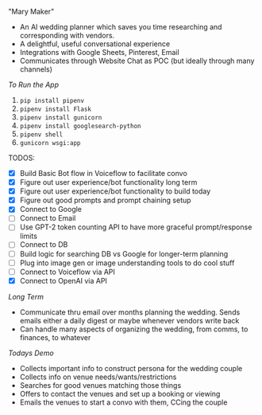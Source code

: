 "Mary Maker" 

- An AI wedding planner which saves you time researching and corresponding with vendors. 
- A delightful, useful conversational experience 
- Integrations with Google Sheets, Pinterest, Email
- Communicates through Website Chat as POC (but ideally through many channels)

*To Run the App*

1. `pip install pipenv`
2. `pipenv install Flask`
3. `pipenv install gunicorn`
4. `pipenv install googlesearch-python`
5. `pipenv shell`
5. `gunicorn wsgi:app`

TODOS:

- [x] Build Basic Bot flow in Voiceflow to facilitate convo
- [x] Figure out user experience/bot functionality long term
- [x] Figure out user experience/bot functionality to build today
- [x] Figure out good prompts and prompt chaining setup
- [x] Connect to Google
- [ ] Connect to Email
- [ ] Use GPT-2 token counting API to have more graceful prompt/response limits
- [ ] Connect to DB
- [ ] Build logic for searching DB vs Google for longer-term planning
- [ ] Plug into image gen or image understanding tools to do cool stuff
- [ ] Connect to Voiceflow via API
- [x] Connect to OpenAI via API

*Long Term*

- Communicate thru email over months planning the wedding. Sends emails either a daily digest or maybe whenever vendors write back
- Can handle many aspects of organizing the wedding, from comms, to finances, to whatever

*Todays Demo*

- Collects important info to construct persona for the wedding couple
- Collects info on venue needs/wants/restrictions
- Searches for good venues matching those things
- Offers to contact the venues and set up a booking or viewing
- Emails the venues to start a convo with them, CCing the couple

